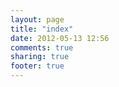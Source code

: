 ```yaml
---
layout: page
title: "index"
date: 2012-05-13 12:56
comments: true
sharing: true
footer: true
---
```

